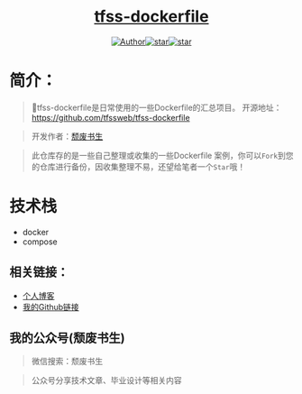 <h1 align="center"><a href="https://github.com/tfssweb" target="_blank">tfss-dockerfile</a></h1>

<p align="center">
<a href="https://tfssweb.github.io/"><img alt="Author" src="https://img.shields.io/badge/author-%E9%A2%93%E5%BA%9F%E4%B9%A6%E7%94%9F-blue.svg"/></a><a href="https://github.com/tfssweb/tfss-dockerfile"><img alt="star" src="https://img.shields.io/github/stars/tfssweb/tfss-dockerfile.svg?label=Stars&style=social"/></a><a href="https://github.com/tfssweb/tfss-dockerfile"><img alt="star" src="https://img.shields.io/github/forks/tfssweb/tfss-dockerfile.svg?label=Forks&style=social"/></a>

</p>

# 简介：

> :whale:tfss-dockerfile是日常使用的一些Dockerfile的汇总项目。 开源地址：https://github.com/tfssweb/tfss-dockerfile

> 开发作者：[颓废书生](https://tfssweb.github.io/)

> 此仓库存的是一些自己整理或收集的一些Dockerfile 案例，你可以`Fork`到您的仓库进行备份，因收集整理不易，还望给笔者一个`Star`哦！


# 技术栈

- docker
- compose



## 相关链接：

- [个人博客](https://tfssweb.github.io/)
- [我的Github链接](https://github.com/tfssweb/)


## 我的公众号(颓废书生)

> 微信搜索：颓废书生

> 公众号分享技术文章、毕业设计等相关内容

